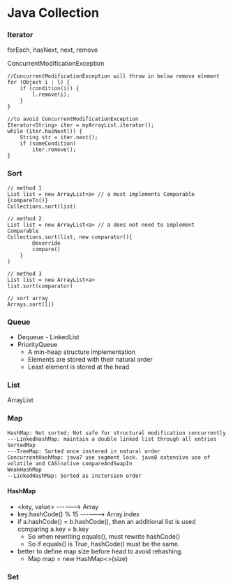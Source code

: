 # Java Collection

### Iterator 

forEach, hasNext, next, remove 

ConcurrentModificationException

```text
//ConcurrentModificationException will throw in below remove element
for (Object i : l) {
    if (condition(i)) {
        l.remove(i);
    }
}
```

```text
//to avoid ConcurrentModificationException
Iterator<String> iter = myArrayList.iterator();
while (iter.hasNext()) {
    String str = iter.next();
    if (someCondition)
        iter.remove();
}
```

### Sort

```text
// method 1
List list = new ArrayList<a> // a must implements Comparable {compareTo()}
Collections.sort(list)

// method 2
List list = new ArrayList<a> // a does not need to implement Comparable
Collections.sort(list, new comparator(){
        @override
        compare()
    }
)
    
// method 3
List list = new ArrayList<a>
list.sort(comparator)

// sort array
Arrays.sort([])
```

### Queue 

* Dequeue - LinkedList 
* PriorityQueue
  * A min-heap structure implementation  
  * Elements are stored with their natural order
  * Least element is stored at the head

### List 

ArrayList 

### Map 

```text
HashMap: Not sorted; Not safe for structural modification concurrently
---LinkedHashMap: maintain a double linked list through all entries 
SortedMap
---TreeMap: Sorted once instered in natural order
ConcurrentHashMap: java7 use segment lock. java8 extensive use of volatile and CAS(native compareAndSwapIn
WeakHashMap
--LinkedHashMap: Sorted as instersion order
```

#### HashMap

* &lt;key, value&gt; ------&gt;  Array
* key.hashCode\(\) % 15 ------&gt; Array.index
* if a.hashCode\(\) = b.hashCode\(\), then an additional list is used comparing a.key = b.key
  * So when rewriting equals\(\), must rewrite hashCode\(\) 
  * So if equals\(\) is True, hashCode\(\) must be the same.
* better to define map size before head to avoid rehashing.
  * Map map = new HashMap&lt;&gt;\(size\)

### Set

